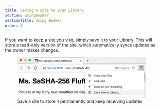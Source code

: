 ```yaml
---
title: Saving a site to your Library
section: usingBeaker
sectionTitle: Using Beaker
order: 4
---
```


If you want to keep a site you visit, simply save it to your Library. This will store a read-only version of the site, which automatically syncs updates as the owner makes changes.

<figure>
<img src="/img/docs/tour-save-to-library.png">
<figcaption>Save a site to store it permanently and keep receiving updates</figcaption>
</figure>